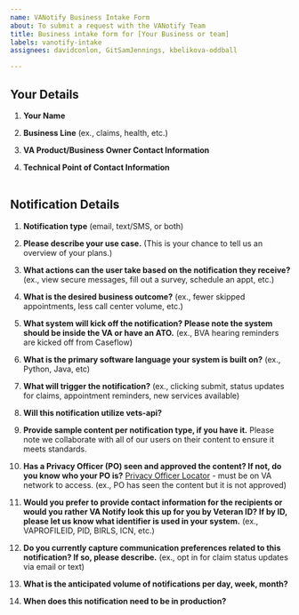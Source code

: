 ```yaml
---
name: VANotify Business Intake Form
about: To submit a request with the VANotify Team
title: Business intake form for [Your Business or team]
labels: vanotify-intake
assignees: davidconlon, GitSamJennings, kbelikova-oddball

---
```


## Your Details
1.  **Your Name**
​
2.  **Business Line**
    (ex., claims, health, etc.)
    
3. **VA Product/Business Owner Contact Information**
4. **Technical Point of Contact Information**  
​
## Notification Details
1.  **Notification type**
    (email, text/SMS, or both)
​
2.  **Please describe your use case.**
    (This is your chance to tell us an overview of your plans.)
​
3.  **What actions can the user take based on the notification they receive?**
    (ex., view secure messages, fill out a survey, schedule an appt, etc.)
​
4.  **What is the desired business outcome?**
    (ex., fewer skipped appointments, less call center volume, etc.)
​
5.  **What system will kick off the notification? Please note the system should be inside the VA or have an ATO.**
    (ex., BVA hearing reminders are kicked off from Caseflow)
​
6.  **What is the primary software language your system is built on?**
   (ex., Python, Java, etc)

7.  **What will trigger the notification?**
    (ex., clicking submit, status updates for claims, appointment reminders, new services available)
  
8.  **Will this notification utilize vets-api?**
9.  **Provide sample content per notification type, if you have it.**
    Please note we collaborate with all of our users on their content to ensure it meets standards.
​
10.  **Has a Privacy Officer (PO) seen and approved the content? If not, do you know who your PO is?** [Privacy Officer Locator](https://dvagov.sharepoint.com/sites/OITPrivacyHub/SitePages/Privacy-Officer-Locator-Resources.aspx) - must be on VA network to access.
    (ex., PO has seen the content but it is not approved)
​
11.  **Would you prefer to provide contact information for the recipients or would you rather VA Notify look this up for you by Veteran ID? If by ID, please let us know what identifier is used in your system.**
    (ex., VAPROFILEID, PID, BIRLS, ICN, etc.)
​
12.  **Do you currently capture communication preferences related to this notification? If so, please describe.**
    (ex., opt in for claim status updates via email or text)
​
13.  **What is the anticipated volume of notifications per day, week, month?**
​
14.  **When does this notification need to be in production?**
